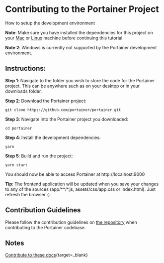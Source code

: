 # Contributing to the Portainer Project

How to setup the development environment

<b>Note</b>: Make sure you have installed the dependencies for this project on your [Mac](/contributing/tools-macos) or [Linux](/contributing/tools-linux) machine before continuing this tutorial.

<b>Note 2</b>: Windows is currently not supported by the Portainer development environment.

## Instructions:

<b>Step 1</b>: Navigate to the folder you wish to store the code for the Portainer project. This can be anywhere such as on your desktop or in your downloads folder.

<b>Step 2</b>: Download the Portainer project:

```
git clone https://github.com/portainer/portainer.git
```

<b>Step 3</b>: Navigate into the Portainer project you downloaded:

```
cd portainer
```

<b>Step 4</b>: Install the development dependencies:

```
yarn
```

<b>Step 5</b>: Build and run the project:

```
yarn start
```

You should now be able to access Portainer at http://localhost:9000

<b>Tip</b>: The frontend application will be updated when you save your changes to any of the sources (app/**/*.js, assets/css/app.css or index.html). Just refresh the browser :)

## Contribution Guidelines

Please follow the contribution guidelines on [the repository](https://github.com/portainer/portainer/blob/develop/CONTRIBUTING.md) when contributing to the Portainer codebase.

## Notes

[Contribute to these docs](https://github.com/portainer/portainer-docs/blob/master/contributing.md){target=_blank}